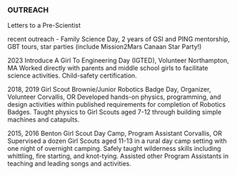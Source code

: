 ### OUTREACH
Letters to a Pre-Scientist

recent outreach - Family Science Day, 2 years of GSI and PING mentorship, GBT tours, star parties (include Mission2Mars Canaan Star Party!)

2023 Introduce A Girl To Engineering Day (IGTED), Volunteer Northampton, MA
Worked directly with parents and middle school girls to facilitate science activities. Child-safety certification.


2018, 2019 Girl Scout Brownie/Junior Robotics Badge Day, Organizer, Volunteer Corvallis, OR
Developed hands-on physics, programming, and design activities within published requirements for completion
of Robotics Badges. Taught physics to Girl Scouts aged 7-12 through building simple machines and catapults.


2015, 2016 Benton Girl Scout Day Camp, Program Assistant Corvallis, OR
Supervised a dozen Girl Scouts aged 11-13 in a rural day camp setting with one night of overnight camping.
Safely taught wilderness skills including whittling, fire starting, and knot-tying. Assisted other Program
Assistants in teaching and leading songs and activities.
